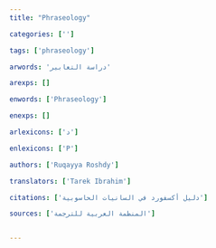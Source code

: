 ```yaml
---
title: "Phraseology"

categories: ['']

tags: ['phraseology']

arwords: 'دراسة التعابير'

arexps: []

enwords: ['Phraseology']

enexps: []

arlexicons: ['د']

enlexicons: ['P']

authors: ['Ruqayya Roshdy']

translators: ['Tarek Ibrahim']

citations: ['دليل أكسفورد في السانيات الحاسوبية']

sources: ['المنظمة العربية للترجمة']


---
```

